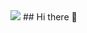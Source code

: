 <img src="https://capsule-render.vercel.app/api?type=wave&color=auto&height=300&section=header&text=capsule%20render&fontSize=90" />
## Hi there 👋

<!--
**arcensia/arcensia** is a ✨ _special_ ✨ repository because its `README.md` (this file) appears on your GitHub profile.

Here are some ideas to get you started:

- 🔭 I’m currently working on ...
- 🌱 I’m currently learning ...
- 👯 I’m looking to collaborate on ...
- 🤔 I’m looking for help with ...
- 💬 Ask me about ...
- 📫 How to reach me: ...
- 😄 Pronouns: ...
- ⚡ Fun fact: ...
-->
